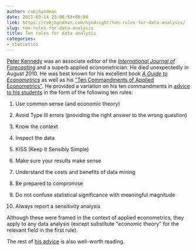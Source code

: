 ```yaml
---
author: robjhyndman
date: 2011-03-14 23:06:53+00:00
link: https://robjhyndman.com/hyndsight/ten-rules-for-data-analysis/
slug: ten-rules-for-data-analysis
title: Ten rules for data analysis
categories:
- statistics
---
```


[Peter Kennedy](http://www.econ.sfu.ca/Contacts/Faculty_Profiles/PeterKennedy.html) was an associate editor of the _[International Journal of Forecasting](http://ijf.forecasters.org/)_ and a superb applied econometrician. He died unexpectedly in August 2010. He was best known for his excellent book _[A Guide to Econometrics](http://www.amazon.com/gp/product/1405182571/ref=as_li_ss_tl?ie=UTF8&tag=prorobjhyn-20&linkCode=as2&camp=1789&creative=390957&creativeASIN=1405182571)_ as well as his ["Ten Commandments of Applied Econometrics"](http://www.bus.lsu.edu/hill/writing/kennedy.pdf). He provided a variation on his ten commandments in [advice to his students](/files/Lecture21DoingAppliedEconometrics.pdf) in the form of the following ten rules:<!-- more -->



	
  1. Use common sense (and economic theory)

	
  2. Avoid Type III errors (providing the right answer to the wrong question)

	
  3. Know the context

	
  4. Inspect the data

	
  5. KISS (Keep It Sensibly Simple)

	
  6. Make sure your results make sense

	
  7. Understand the costs and benefits of data mining

	
  8. Be prepared to compromise

	
  9. Do not confuse statistical significance with meaningful magnitude

	
  10. Always report a sensitivity analysis


Although these were framed in the context of applied econometrics, they apply to any data analysis (except substitute "economic theory" for the relevant field in the first rule).

The rest of [his advice](/files/Lecture21DoingAppliedEconometrics.pdf) is also well-worth reading.


